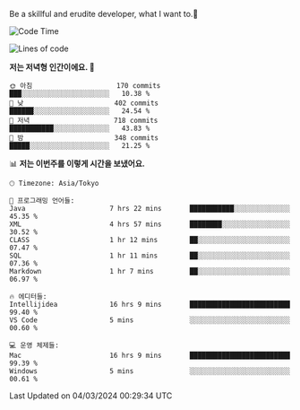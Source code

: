 Be a skillful and erudite developer, what I want to.👶

<!--START_SECTION:waka-->
![Code Time](http://img.shields.io/badge/Code%20Time-464%20hrs%2039%20mins-blue)

![Lines of code](https://img.shields.io/badge/%EC%A0%80%EB%8A%94%20%EC%97%AC%ED%83%9C%EA%B9%8C%EC%A7%80%20-778.7%20thousand%20%EC%A4%84%EC%9D%98%20%EC%BD%94%EB%93%9C%EB%A5%BC%20%EC%9E%91%EC%84%B1%ED%96%88%EC%96%B4%EC%9A%94.-blue)

**저는 저녁형 인간이에요. 🦉** 

```text
🌞 아침                     170 commits         ███░░░░░░░░░░░░░░░░░░░░░░   10.38 % 
🌆 낮　                     402 commits         ██████░░░░░░░░░░░░░░░░░░░   24.54 % 
🌃 저녁                     718 commits         ███████████░░░░░░░░░░░░░░   43.83 % 
🌙 밤　                     348 commits         █████░░░░░░░░░░░░░░░░░░░░   21.25 % 
```


📊 **저는 이번주를 이렇게 시간을 보냈어요.** 

```text
🕑︎ Timezone: Asia/Tokyo

💬 프로그래밍 언어들: 
Java                     7 hrs 22 mins       ███████████░░░░░░░░░░░░░░   45.35 % 
XML                      4 hrs 57 mins       ████████░░░░░░░░░░░░░░░░░   30.52 % 
CLASS                    1 hr 12 mins        ██░░░░░░░░░░░░░░░░░░░░░░░   07.47 % 
SQL                      1 hr 11 mins        ██░░░░░░░░░░░░░░░░░░░░░░░   07.36 % 
Markdown                 1 hr 7 mins         ██░░░░░░░░░░░░░░░░░░░░░░░   06.97 % 

🔥 에디터들: 
Intellijidea             16 hrs 9 mins       █████████████████████████   99.40 % 
VS Code                  5 mins              ░░░░░░░░░░░░░░░░░░░░░░░░░   00.60 % 

💻 운영 체제들: 
Mac                      16 hrs 9 mins       █████████████████████████   99.39 % 
Windows                  5 mins              ░░░░░░░░░░░░░░░░░░░░░░░░░   00.61 % 
```


 Last Updated on 04/03/2024 00:29:34 UTC
<!--END_SECTION:waka-->
